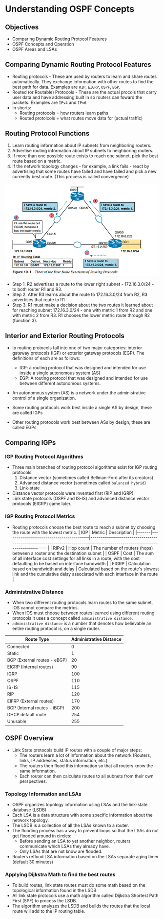 # Understanding OSPF Concepts
## Objectives
- Comparing Dynamic Routing Protocol Features
- OSPF Concepts and Operation
- OSPF Areas and LSAs

## Comparing Dynamic Routing Protocol Features
- Routing protocols - These are used by routers to learn and share routes automatically. They exchange information with other routes to find the best path for data. Examples are `RIP`, `EIGRP`, `OSPF`, `BGP`.
- Routed (or Routable) Protocols - These are the actual procols that carry user data and have addressing built in so routers can foward the packets. Examples are `IPv4` and `IPv6`
- In shorts:
    - Routing protocols = how routers learn paths
    - Routed protolcols = what routes move data for (actual traffic)

## Routing Protocol Functions
1. Learn routing information about IP subnets from neighboring routers.
2. Advertise routing information about IP subnets to neighboring routers.
3. If more than one possible route exists to reach one subnet, pick the best route based on a metric.
4. If the network topology changes - for example, a link fails - react by advertising that some routes have failed and have failed and pick a new currently best route. (This process is called convergence)

<img src="https://github.com/matoanbach/networking/blob/main/pics/w8.1.png"/>

- Step 1. R2 advertises a route to the lower right subnet - 172.16.3.0/24 - to both router R1 and R3.
- Step 2. After R3 learns about the route to 172.16.3.0/24 from R2, R3 advertises that route to R1
- Step 3. R1 must make a decision about the two routes it learned about for reaching subnet 172.16.3.0/24 - one with metric 1 from R2 and one with metric 2 from R3. R1 chooses the lower metric route through R2 (function 3).

## Interior and Exterior Routing Protocols
- Ip routing protocols fall into one of two major categories: interior gateway protocols (IGP) or exterior gateway protocols (EGP). The definitions of each are as follows:
    - IGP: a routing protocol that was designed and intended for use inside a single autonomous system (AS)
    - EGP: A routing protocol that was designed and intended for use between different autonomous systems.

- An autonomous system (AS) is a network under the administrative control of a single organization.
- Some routing protocols work best inside a single AS by design, these are called IGPs
- Other routing protocols work best between ASs by design, these are called EGPs

## Comparing IGPs
### IGP Routing Protocol Algorithms
- Three main branches of routing protocol algorithms exist for IGP routing protocols:
    1. Distance vector (sometimes called Bellman-Ford after its creators)
    2. Advanced distance vector (sometimes called `balanced hybrid`)
    3. Link-state
- Distance vector protocols were invented first (RIP and IGRP)
- Link state protocols (OSPF and IS-IS) and advanced distance vector protocols (EIGRP) came later.

### IGP Routing Protocol Metrics
- Routing protocols choose the best route to reach a subnet by choosing the route with the lowest metric.
| IGP   | Metric                                   | Description                                                                                                                  |
|-------|------------------------------------------|------------------------------------------------------------------------------------------------------------------------------|
| RIPv2 | Hop count                                | The number of routers (hops) between a router and the destination subnet                                                     |
| OSPF  | Cost                                     | The sum of all interface cost settings for all links in a route, with the cost defaulting to be based on interface bandwidth |
| EIGRP | Calculation based on bandwidth and delay | Calculated based on the route's slowest link and the cumulative delay associated with each interface in the route            |

### Administrative Distance
- When two different routing protocols learn routes to the same subnet, IOS cannot compare the metrics.
- When IOS must choose between routes learned using different routing protocols it uses a concept called `administrative distance`.
- `administrative distance` is a number that denotes how believable an entire routing protocol is, on a single router.

| Route Type                   | Administrative Distance |
|------------------------------|-------------------------|
| Connected                    | 0                       |
| Static                       | 1                       |
| BGP (External routes - eBGP) | 20                      |
| EIGRP (Internal routes)      | 90                      |
| IGRP                         | 100                     |
| OSPF                         | 110                     |
| IS-IS                        | 115                     |
| RIP                          | 120                     |
| EIFRP (External routes)      | 170                     |
| BGP (Internal routes - iBGP) | 200                     |
| DHCP default route           | 254                     |
| Unusable                     | 255                     |

## OSPF Overview
- Link State protocols build IP routes with a couple of major steps:
    - The routers learn a lot of information about the network (Routers, links, IP addresses, status information, etc.)
    - The routers then flood this information so that all routers know the same information.
    - Each router can then calculate routes to all subnets from their own perspectives.

### Topology Information and LSAs
- OSPF organizes topology information using LSAs and the link-state database (LSDB)
- Each LSA is a data structure with some specific information about the network topology.
- The LSDB is a collection of all the LSAs known to a router.
- The flooding process has a way to prevent loops so that the LSAs do not get flooded around in circles:
    - Before sending an LSA to yet another neighbor, routers communicate which LSAs they already have.
    - Only LSAs that are not know are flooded.
- Routers reflood LSA information based on the LSAs separate aging timer (default 30 minutes)

### Applying Dijkstra Math to find the best routes
- To build routes, link state routes must do some math based on the topological information found in the LSDB.
- All link state protocols use a math algorithm called Dijkstra Shortest Path First (SPF) to process the LSDB.
- The algorithm analyzes the LSDB and builds the routes that the local route will add to the IP routing table.